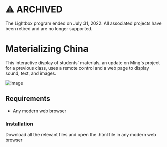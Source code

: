 # :warning: ARCHIVED

The Lightbox program ended on July 31, 2022. All associated projects have been retired and are no longer supported.

# Materializing China

This interactive display of students' materials, an update on Ming's project for a previous class, uses a remote control and a web page to display sound, text, and images.

![image](https://user-images.githubusercontent.com/3187493/199537342-a3760060-1d3a-4dc2-89fe-7862db1cf253.png)


## Requirements

* Any modern web browser

### Installation
Download all the relevant files and open the .html file in any modern web browser
